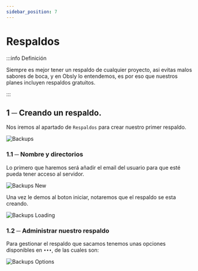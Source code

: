 ```yaml
---
sidebar_position: 7
---
```


# Respaldos
:::info Definición

Siempre es mejor tener un respaldo de cualquier proyecto, asi evitas malos sabores de boca, y en Obsly lo entendemos, es por eso que nuestros planes incluyen respaldos gratuitos.

:::

## 1 ─ Creando un respaldo.
Nos iremos al apartado de `Respaldos` para crear nuestro primer respaldo.

![Backups](/img/backups.png)


### 1.1 ─  Nombre y directorios
Lo primero que haremos será añadir el email del usuario para que esté pueda tener acceso al servidor.

![Backups New](/img/backups_new.png)

Una vez le demos al boton iniciar, notaremos que el respaldo se esta creando.

![Backups Loading](/img/backups_loading.png)

### 1.2 ─  Administrar nuestro respaldo
Para gestionar el respaldo que sacamos tenemos unas opciones disponibles en `•••`, de las cuales son:

![Backups Options](/img/backups_options.png)
